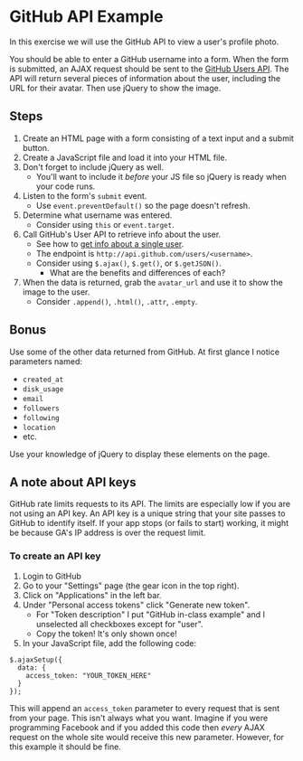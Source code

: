 GitHub API Example
==================

In this exercise we will use the GitHub API to view a user's profile
photo.

You should be able to enter a GitHub username into a form. When the
form is submitted, an AJAX request should be sent to the
[GitHub Users API](https://developer.github.com/v3/users/). The API
will return several pieces of information about the user, including
the URL for their avatar. Then use jQuery to show the image.

Steps
-----

1. Create an HTML page with a form consisting of a text input and a
submit button.
2. Create a JavaScript file and load it into your HTML file.
3. Don't forget to include jQuery as well.
    * You'll want to include it _before_ your JS file so jQuery is
      ready when your code runs.
4. Listen to the form's `submit` event.
    * Use `event.preventDefault()` so the page doesn't refresh.
5. Determine what username was entered.
    * Consider using `this` or `event.target`.
6. Call GitHub's User API to retrieve info about the user.
    * See how to [get info about a single user](https://developer.github.com/v3/users/#get-a-single-user).
    * The endpoint is `http://api.github.com/users/<username>`.
    * Consider using `$.ajax()`, `$.get()`, or `$.getJSON()`.
        * What are the benefits and differences of each?
7. When the data is returned, grab the `avatar_url` and use it to show
the image to the user.
    * Consider `.append()`, `.html()`, `.attr`, `.empty`.

Bonus
-----

Use some of the other data returned from GitHub. At first glance I
notice parameters named:

- `created_at`
- `disk_usage`
- `email`
- `followers`
- `following`
- `location`
- etc.

Use your knowledge of jQuery to display these elements on the page.

A note about API keys
---------------------

GitHub rate limits requests to its API. The limits are especially low
if you are not using an API key. An API key is a unique string that
your site passes to GitHub to identify itself. If your app stops (or
fails to start) working, it might be because GA's IP address is over
the request limit.

### To create an API key

1. Login to GitHub
2. Go to your "Settings" page (the gear icon in the top right).
3. Click on "Applications" in the left bar.
4. Under "Personal access tokens" click "Generate new token".
    * For "Token description" I put "GitHub in-class example" and I
      unselected all checkboxes except for "user".
    * Copy the token! It's only shown once!
5. In your JavaScript file, add the following code:

```
$.ajaxSetup({
  data: {
    access_token: "YOUR_TOKEN_HERE"
  }
});

```

This will append an `access_token` parameter to every request that is
sent from your page. This isn't always what you want. Imagine if you
were programming Facebook and if you added this code then _every_ AJAX
request on the whole site would receive this new parameter. However,
for this example it should be fine.
